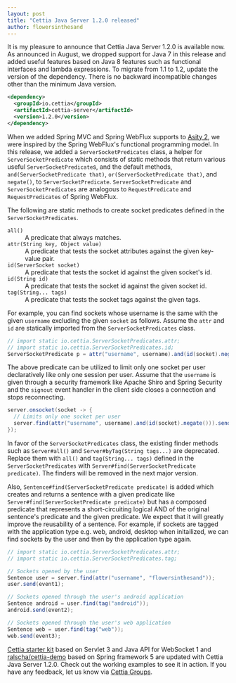 ```yaml
---
layout: post
title: "Cettia Java Server 1.2.0 released"
author: flowersinthesand
---
```


It is my pleasure to announce that Cettia Java Server 1.2.0 is available now. As announced in August, we dropped support for Java 7 in this release and added useful features based on Java 8 features such as functional interfaces and lambda expressions. To migrate from 1.1 to 1.2, update the version of the dependency. There is no backward incompatible changes other than the minimum Java version.

```xml
<dependency>
  <groupId>io.cettia</groupId>
  <artifactId>cettia-server</artifactId>
  <version>1.2.0</version>
</dependency>
```

When we added Spring MVC and Spring WebFlux supports to [Asity 2](https://cettia.io/blog/asity-2-0-0-released/), we were inspired by the Spring WebFlux's functional programming model. In this release, we added a `ServerSocketPredicates` class, a helper for `ServerSocketPredicate` which consists of static methods that return various useful `ServerSocketPredicate`s, and the default methods, `and(ServerSocketPredicate that)`, `or(ServerSocketPredicate that)`, and `negate()`, to `ServerSocketPredicate`. `ServerSocketPredicate` and `ServerSocketPredicates` are analogous to `RequestPredicate` and `RequestPredicates` of Spring WebFlux.

The following are static methods to create socket predicates defined in the `ServerSocketPredicates`.

<dl>
  <dt><code>all()</code></dt>
  <dd>A predicate that always matches.</dd>
  <dt><code>attr(String key, Object value)</code></dt>
  <dd>A predicate that tests the socket attributes against the given key-value pair.</dd>
  <dt><code>id(ServerSocket socket)</code></dt>
  <dd>A predicate that tests the socket id against the given socket's id.</dd>
  <dt><code>id(String id)</code></dt>
  <dd>A predicate that tests the socket id against the given socket id.</dd>
  <dt><code>tag(String... tags)</code></dt>
  <dd>A predicate that tests the socket tags against the given tags.</dd>
</dl>

For example, you can find sockets whose username is the same with the given `username` excluding the given `socket` as follows. Assume the `attr` and `id` are statically imported from the `ServerSocketPredicates` class.

```java
// import static io.cettia.ServerSocketPredicates.attr;
// import static io.cettia.ServerSocketPredicates.id;
ServerSocketPredicate p = attr("username", username).and(id(socket).negate());
```

The above predicate can be utilized to limit only one socket per user declaratively like only one session per user. Assume that the `username` is given through a security framework like Apache Shiro and Spring Security and the `signout` event handler in the client side closes a connection and stops reconnecting.

```java
server.onsocket(socket -> {
  // Limits only one socket per user
  server.find(attr("username", username).and(id(socket).negate())).send("signout").close();
});
```

In favor of the `ServerSocketPredicates` class, the existing finder methods such as `Server#all()` and `Server#byTag(String tags...)` are deprecated. Replace them with `all()` and `tag(String... tags)` defined in the `ServerSocketPredicates` with `Server#find(ServerSocketPredicate predicate)`. The finders will be removed in the next major version.

Also, `Sentence#find(ServerSocketPredicate predicate)` is added which creates and returns a sentence with a given predicate like `Server#find(ServerSocketPredicate predicate)` but has a composed predicate that represents a short-circuiting logical AND of the original sentence's predicate and the given predicate. We expect that it will greatly improve the reusability of a sentence. For example, if sockets are tagged with the application type e.g. web, android, desktop when initailized, we can find sockets by the user and then by the application type again.

```java
// import static io.cettia.ServerSocketPredicates.attr;
// import static io.cettia.ServerSocketPredicates.tag;

// Sockets opened by the user
Sentence user = server.find(attr("username", "flowersinthesand"));
user.send(event1);

// Sockets opened through the user's android application
Sentence android = user.find(tag("android"));
android.send(event2);

// Sockets opened through the user's web application
Sentence web = user.find(tag("web"));
web.send(event3);
```

[Cettia starter kit](https://github.com/cettia/cettia-starter-kit) based on Servlet 3 and Java API for WebSocket 1 and [ralscha/cettia-demo](https://github.com/ralscha/cettia-demo) based on Spring framework 5 are updated with Cettia Java Server 1.2.0. Check out the working examples to see it in action. If you have any feedback, let us know via [Cettia Groups](http://groups.google.com/group/cettia).
